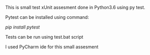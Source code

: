 This is small test xUnit assesment done in Python3.6 using
py test. 

Pytest can be installed using command:

_pip install pytest_

Tests can be run using test.bat script

I used PyCharm ide for this small assesment